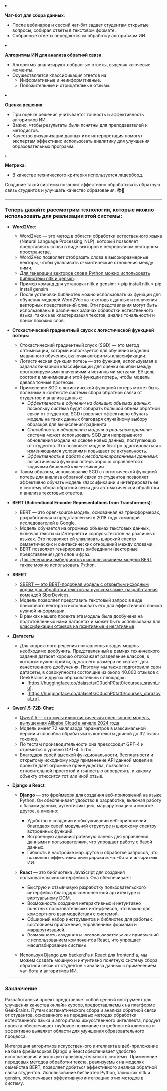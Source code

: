 <cib-shared serp-slot="none">
    <div class="content" tabindex="0" aria-description="" aria-label="Отправлено пользователем Copilot: [1]: https://www.geeksforgeeks.org/python-word-embedding-using-word2vec/ &quot;&quot;
[2]: https://stackoverflow.com/questions/31440803/how-to-fetch-vectors-for-a-word-list-with-word2vec &quot;&quot;
[3]: https://www.geeksforgeeks.org/how-to-generate-word-embedding-using-bert/ &quot;&quot;

Для повышения эффективности обучения и улучшения качества программ необходимо обрабатывать большой объем обратной связи от студентов. Для этой цели предлагается разработать прототип системы, включающей в себя чат-бота для сбора данных и алгоритмы искусственного интеллекта (ИИ) для анализа и классификации полученной информации.

1.  **Чат-бот для сбора данных**:
    
    *   После вебинаров и сессий чат-бот задает студентам открытые вопросы, собирая ответы в текстовом формате.
    *   Собранные ответы передаются на обработку алгоритмам ИИ.

2.  **Алгоритмы ИИ для анализа обратной связи**:
    
    *   Алгоритмы анализируют собранные ответы, выделяя ключевые моменты.
    *   Осуществляется классификация ответов на:
        *   Информативные и неинформативные.
        *   Положительные и отрицательные отзывы.

3.  **Оценка решения**:
    
    *   При оценке решения учитывается точность и эффективность алгоритмов ИИ.
    *   Важно, чтобы результаты были понятны для преподавателей и методистов.
    *   Качество визуализации данных и их интерпретация помогут экспертам эффективно использовать аналитику для улучшения образовательных программ.

4.  **Метрика**:
    
    *   В качестве технического критерия используется лидерборд.

Создание такой системы позволит эффективно обрабатывать обратную связь студентов и улучшать качество образования. 📚🚀

---

### Теперь давайте рассмотрим технологии, которые можно использовать для реализации этой системы:

*   **Word2Vec**:
    
    *   Word2Vec — это метод в области обработки естественного языка (Natural Language Processing, NLP), который позволяет представлять слова в виде векторов в непрерывном векторном пространстве.
    *   Word2Vec позволяет отобразить слова в высокоразмерные векторы, чтобы улавливать семантические отношения между ними.
    *   [Для генерации векторов слов в Python можно использовать библиотеки nltk и gensim](https://www.geeksforgeeks.org/python-word-embedding-using-word2vec/).
    *   Пример команд для установки nltk и gensim:
            > pip install nltk
            > pip install gensim
    *   После установки библиотек можно использовать их функции для обучения моделей Word2Vec на текстовых данных и получения векторных представлений слов. Эти представления могут быть использованы в различных задачах обработки естественного языка, таких как кластеризация текстов, анализ тональности и поиск похожих слов.

*   **Стохастический градиентный спуск с логистической функцией потерь:**
 
    *   Стохастический градиентный спуск (SGD) — это метод оптимизации, который используется для обучения моделей машинного обучения, включая алгоритмы классификации.
    *   Логистическая функция потерь — это функция, используемая в задачах бинарной классификации для оценки ошибки между прогнозируемыми значениями и истинными метками. Её цель состоит в минимизации этой функции потерь, чтобы модель давала точные прогнозы.
    *   Применение SGD с логистической функцией потерь может быть полезным в контексте системы сбора обратной связи от студентов и анализа данных:
        *   *Эффективность в обучении на больших объемах данных:* поскольку система будет собирать большой объем обратной связи от студентов, SGD позволяет эффективно обучать модель на таких данных благодаря случайному выбору образцов для вычисления градиента.
        *   *Способность к обновлению модели в реальном времени:* система может использовать SGD для непрерывного обновления модели на основе новых данных, поступающих от студентов. Это позволяет модели быстро адаптироваться к изменяющимся условиям и повышает ее актуальность.
        *   *Эффективность в работе с несбалансированными данными:* логистическая функция потерь хорошо справляется с задачами бинарной классификации.
    *   Таким образом, использование SGD с логистической функцией потерь для анализа обратной связи от студентов позволяет эффективно обучать модель классификации и интегрировать ее в систему сбора обратной связи для автоматической обработки и анализа текстовых ответов.
        
*   **BERT (Bidirectional Encoder Representations from Transformers)**:
    
    *   BERT — это open-source модель, основанная на трансформерах, разработанная и представленная в 2018 году командой исследователей в Google.
    *   Модель обучается на огромных объемах текстовых данных, включая тексты из Интернета и корпусы текстов на различных языках. Это позволяет ей улавливать широкий спектр семантических и синтаксических отношений между словами.
    *   BERT позволяет генерировать эмбеддинги (векторные представления) для слов и фраз.
    *   [Для генерации эмбеддингов с использованием модели BERT также можно использовать Python](https://www.geeksforgeeks.org/python-word-embedding-using-word2vec/).

*   **SBERT**

    *   [SBERT — это BERT-подобная модель с открытым исходным кодом для обработки текстов на русском языке, разработанная командой SberDevices](https://huggingface.co/ai-forever/sbert_large_nlu_ru).
    *   Модель позволяет представить текстовый запрос в виде поискового вектора и использовать его для эффективного поиска нужной информации.
    *   В рамках нашего проекта эта модель была дообучена на подготовленных нами датасетах и может быть использована для [классификации отзывов на позитивные и негативные](https://huggingface.co/Dpanov2302/sbert-reviews-classification).

*   **Датасеты**
    *   Для корректного решения поставленных задач модель необходимо дообучить. Представленный в рамках технического задания датасет хорошо отображает разделение классов, к которым нужно прийти, однако его размера не хватает для качественного дообучения. Поэтому мы также подготовили свои датасеты, в совокупности состоящие из около 40.000 отзывов с GeekBrains и других образовательных площадок:
        *   [https://huggingface.co/datasets/C0uchP0tat0/courses_sravni_ru].
        *   [https://huggingface.co/datasets/C0uchP0tat0/courses_obrazoval_ru].

*   **Qwen1.5-72B-Chat**:

    *   [Qwen1.5 — это мультилингвистическая open-source модель, выпущенная Alibaba Cloud в начале 2024 года](https://huggingface.co/Qwen/Qwen1.5-72B-Chat).
    *   Модель имеет 72 миллиарда параметров в максимальной версии и способна обрабатывать контексты длиной до 32 тысяч токенов.
    *   По тестам производительности она превосходит GPT-4 и стремится к уровню GPT-4 Turbo.
    *   Благодаря своей высокой функциональности, бесплатности и открытому исходному коду применение API данной модели в проекте даёт огромные преимущества, позволяя с относительной простотой и точностью определять, к какому объекту относится тот или иной отзыв.

*   **Django и React**:
    
    *   **Django** — это фреймворк для создания веб-приложений на языке Python. Он обеспечивает удобство в разработке, включая работу с базами данных, аутентификацию, маршрутизацию и многое другое, а именно:
        *   Удобство в создании и обслуживании веб-приложений благодаря своей модульной структуре и широкому спектру встроенных функций.
        *   Встроенную административную панель для управления данными и пользователями, что упрощает работу с базой данных.
        *   Гибкость в настройке маршрутов и обработке запросов, что позволяет эффективно интегрировать чат-бота и алгоритмы ИИ.

    *   **React** — это библиотека JavaScript для создания пользовательских интерфейсов. Она обеспечивает:
        *   Быструю и отзывчивую разработку пользовательского интерфейса благодаря компонентной архитектуре и виртуальному DOM.
        *   Возможность создания интерактивных и интуитивно понятных пользовательских интерфейсов, что важно для комфортного взаимодействия с системой.
        *   Обширный набор инструментов и библиотек для работы с состоянием приложения, управлением формами и маршрутизацией.
        *   Возможность создания многопользовательских приложений с использованием компонентов React, что упрощает масштабирование системы.
    
    *   Используя Django для backend'а и React для frontend'а, мы можем создать мощную и интуитивно понятную систему сбора обратной связи от студентов и анализа данных с применением чат-бота и алгоритмов ИИ.

---

### Заключение

Разработанный проект представляет собой ценный инструмент для улучшения качества онлайн-курсов, предоставляемых на платформе GeekBrains. Путем систематического сбора и анализа обратной связи от студентов, основанного на передовых методах обработки естественного языка и алгоритмах искусственного интеллекта, продукт проекта обеспечивает глубокое понимание потребностей клиентов и эффективно выявляет области для улучшения образовательного процесса.

Интеграция алгоритмов искусственного интеллекта в веб-приложение на базе фреймворков Django и React обеспечивает удобство использования и высокую производительность системы. Применение передовых методов обработки текста, реализуемых на моделях семейства BERT, позволяет добиться эффективного анализа обратной связи студентов. Использование библиотек Python, таких как nltk и gensim, обеспечивает эффективную интеграцию этих методов в систему.